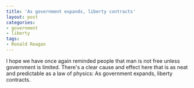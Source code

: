 ```yaml
---
title: 'As government expands, liberty contracts'
layout: post
categories:
- government
- liberty
tags:
- Ronald Reagan
---
```


I hope we have once again reminded people that man is not free unless government is limited. There's a clear cause and effect here that is as neat and predictable as a law of physics: As government expands, liberty contracts.
